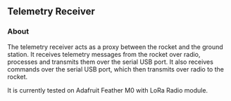 ## Telemetry Receiver

### About
The telemetry receiver acts as a proxy between the rocket and the ground station. It receives telemetry messages from the rocket over radio, processes and transmits them over the serial USB port. It also receives commands over the serial USB port, which then transmits over radio to the rocket.

It is currently tested on Adafruit Feather M0 with LoRa Radio module.
